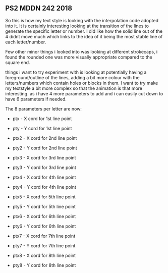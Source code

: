 ## PS2 MDDN 242 2018
So this is how my text style is looking with the interpolation code adopted into it. It is certainly interesting looking at the transition of the lines to generate the specific letter or number. I did like how the solid line out of the 4 didnt move much which links to the idea of it being the most stable line of each letter/number. 

Few other minor things i looked into was looking at different strokecaps, i found the rounded one was more visually appropriate compared to the square end.

things i want to try experiment with is looking at potentially having a foreground/outline of the lines, adding a bit more colour with the letters/numbers which contain holes or blocks in them. I want to try make my textstyle a bit more complex so that the animation is that more interesting. as i have 4 more parameters to add and i can easily cut down to have 6 parameters if needed.

The 8 parameters per letter are now:
  * ptx - X cord for 1st line point
  * pty - Y cord for 1st line point
  * ptx2 - X cord for 2nd line point
  * pty2 - Y cord for 2nd line point

  * ptx3 - X cord for 3rd line point
  * pty3 - Y cord for 3rd line point
  * ptx4 - X cord for 4th line point
  * pty4 - Y cord for 4th line point

  * ptx5 - X cord for 5th line point
  * pty5 - Y cord for 5th line point
  * ptx6 - X cord for 6th line point
  * pty6 - Y cord for 6th line point

  * ptx7 - X cord for 7th line point
  * pty7 - Y cord for 7th line point
  * ptx8 - X cord for 8th line point
  * pty8 - Y cord for 8th line point



